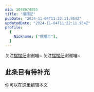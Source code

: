 ```yaml
---
mid: 1048674855
title: "摆摆茫"
pubDate: "2024-11-04T11:22:11.954Z"
updatedDate: "2024-11-04T11:22:11.954Z"
profile:
  {
    Nickname: ["摆摆茫"],
  }
---
```


关注[摆摆茫](https://space.bilibili.com/1048674855)谢谢喵~ 关注[摆摆茫](https://space.bilibili.com/1048674855)谢谢喵~

## 此条目有待补充
你可以在[这里](https://github.com/Yuhanawa/VTuber.ICU-Content/edit/master/v/摆摆茫/index.md)编辑本文
